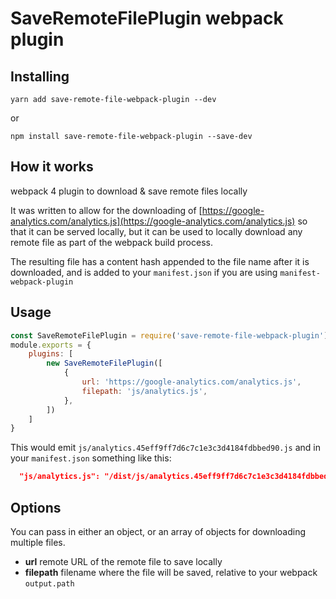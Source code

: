 # SaveRemoteFilePlugin webpack plugin

## Installing

```
yarn add save-remote-file-webpack-plugin --dev
```
or
```
npm install save-remote-file-webpack-plugin --save-dev
```

## How it works

webpack 4 plugin to download & save remote files locally

It was written to allow for the downloading of [https://google-analytics.com/analytics.js](https://google-analytics.com/analytics.js) so that it can be served locally, but it can be used to locally download any remote file as part of the webpack build process.

The resulting file has a content hash appended to the file name after it is downloaded, and is added to your `manifest.json` if you are using `manifest-webpack-plugin`

## Usage

```js
const SaveRemoteFilePlugin = require('save-remote-file-webpack-plugin');
module.exports = {
    plugins: [
        new SaveRemoteFilePlugin([
            {
                url: 'https://google-analytics.com/analytics.js',
                filepath: 'js/analytics.js',
            },
        ])
    ]
}
```

This would emit `js/analytics.45eff9ff7d6c7c1e3c3d4184fdbbed90.js` and in your `manifest.json` something like this:

```json
  "js/analytics.js": "/dist/js/analytics.45eff9ff7d6c7c1e3c3d4184fdbbed90.js"
```

## Options

You can pass in either an object, or an array of objects for downloading multiple files.

* **url** remote URL of the remote file to save locally
* **filepath** filename where the file will be saved, relative to your webpack `output.path`
